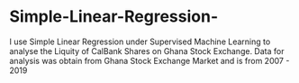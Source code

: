 # Simple-Linear-Regression-
I use Simple Linear Regression under Supervised Machine Learning to analyse the Liquity of CalBank Shares on Ghana Stock Exchange.
Data for analysis was obtain from Ghana Stock Exchange Market and is from 2007 - 2019
